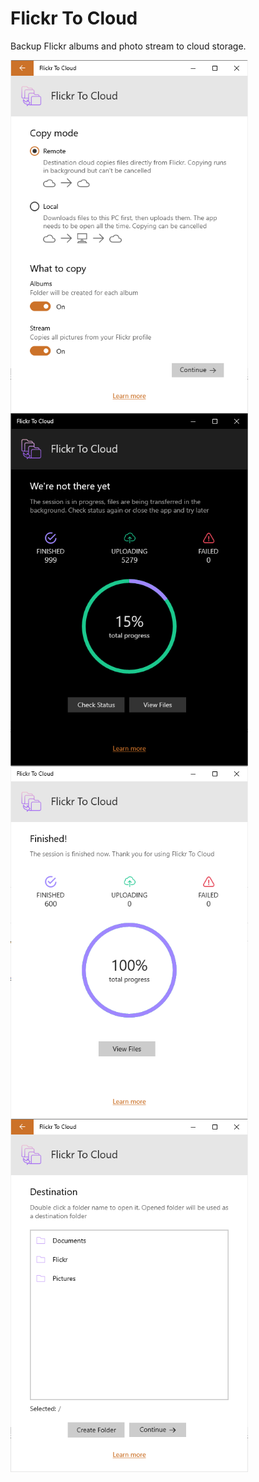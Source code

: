 # Flickr To Cloud
Backup Flickr albums and photo stream to cloud storage.

<img src="https://github.com/havlicekp/flickr-to-cloud/blob/master/images/settings-light.png" alt="alt text"  align="left" width="380">
<img src="https://github.com/havlicekp/flickr-to-cloud/blob/master/images/status-check2.png" alt="alt text"  align="left" width="380">
<img src="https://github.com/havlicekp/flickr-to-cloud/blob/master/images/finished-light.png" alt="alt text"  align="left" width="380">
<img src="https://github.com/havlicekp/flickr-to-cloud/blob/master/images/destination-folder-light.png" alt="alt text"  align="left" width="380">

